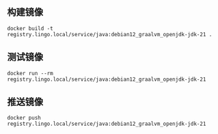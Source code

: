## 构建镜像

```shell
docker build -t registry.lingo.local/service/java:debian12_graalvm_openjdk-jdk-21 .
```



## 测试镜像

```shell
docker run --rm registry.lingo.local/service/java:debian12_graalvm_openjdk-jdk-21
```



## 推送镜像

```shell
docker push registry.lingo.local/service/java:debian12_graalvm_openjdk-jdk-21
```

